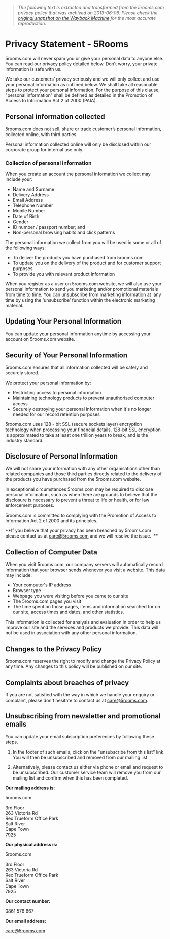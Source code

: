 > *The following text is extracted and transformed from the 5rooms.com privacy policy that was archived on 2013-06-06. Please check the [original snapshot on the Wayback Machine](https://web.archive.org/web/20130606183119id_/http%3A//www.5rooms.com/privacy) for the most accurate reproduction.*

# Privacy Statement - 5Rooms

5rooms.com will never spam you or give your personal data to anyone else. You can read our privacy policy detailed below. Don’t worry, your private information is safe with us.

We take our customers’ privacy seriously and we will only collect and use your personal information as outlined below. We shall take all reasonable steps to protect your personal information. For the purpose of this clause, "personal information" shall be defined as detailed in the Promotion of Access to Information Act 2 of 2000 (PAIA).

##  Personal information collected

5rooms.com does not sell, share or trade customer’s personal information, collected online, with third parties.

Personal information collected online will only be disclosed within our corporate group for internal use only.

###  Collection of personal information

When you create an account the personal information we collect may include your:  

  * Name and Surname
  * Delivery Address
  * Email Address
  * Telephone Number
  * Mobile Number
  * Date of Birth
  * Gender
  * ID number / passport number; and
  * Non-personal browsing habits and click patterns



The personal information we collect from you will be used in some or all of the following ways: 

  * To deliver the products you have purchased from 5rooms.com
  * To update you on the delivery of the product and for customer support purposes
  * To provide you with relevant product information



When you register as a user on 5rooms.com website, we will also use your personal information to send you marketing and/or promotional materials from time to time. You can unsubscribe from marketing information at  any time by using the ‘unsubscribe’ function within the electronic marketing material.

##  Updating Your Personal Information

You can update your personal information anytime by accessing your account on 5rooms.com website.

##  Security of Your Personal Information

5rooms.com ensures that all information collected will be safely and securely stored. 

We protect your personal information by: 

  * Restricting access to personal information
  * Maintaining technology products to prevent unauthorised computer access
  * Securely destroying your personal information when it's no longer needed for our record retention purposes



5rooms.com uses 128 - bit SSL (secure sockets layer) encryption technology when processing your financial details. 128-bit SSL encryption is approximated to take at least one trillion years to break, and is the industry standard. 

##  Disclosure of Personal Information

We will not share your information with any other organisations other than related companies and those third parties directly related to the delivery of the products you have purchased from the 5rooms.com website. 

In exceptional circumstances 5rooms.com may be required to disclose personal information, such as when there are grounds to believe that the disclosure is necessary to prevent a threat to life or health, or for law enforcement purposes. 

5rooms.com is committed to complying with the Promotion of Access to Information Act 2 of 2000 and its principles. 

**If you believe that your privacy has been breached by 5rooms.com please contact us at care@5rooms.com and we will resolve the issue.  **

##  Collection of Computer Data

When you visit 5rooms.com, our company servers will automatically record information that your browser sends whenever you visit a website. This data may include: 

  * Your computer's IP address
  * Browser type
  * Webpage you were visiting before you came to our site
  * The 5rooms.com pages you visit
  * The time spent on those pages, items and information searched for on our site, access times and dates, and other statistics.



This information is collected for analysis and evaluation in order to help us improve our site and the services and products we provide. This data will not be used in association with any other personal information. 

##  Changes to the Privacy Policy

5rooms.com reserves the right to modify and change the Privacy Policy at any time. Any changes to this policy will be published on our site. 

##  Complaints about breaches of privacy

If you are not satisfied with the way in which we handle your enquiry or complaint, please don't hesitate to contact us at care@5rooms.com.

##  Unsubscribing from newsletter and promotional emails

You can update your email subscription preferences by following these steps.

1) In the footer of such emails, click on the "unsubscribe from this list" link. You will then be unsubscribed and removed from our mailing list

2) Alternatively, please contact us either via phone or email and request to be unsubscribed. Our customer service team will remove you from our mailing list and confirm when this has been completed.

**Our mailing address is:**

5rooms.com

3rd Floor  
263 Victoria Rd  
Rex Trueform Office Park  
Salt River  
Cape Town  
7925

**Our physical address is:**

5rooms.com

3rd Floor  
263 Victoria Rd  
Rex Trueform Office Park  
Salt River  
Cape Town  
7925

**Our contact number:**

0861 576 667 

**Our email address:**

care@5rooms.com
